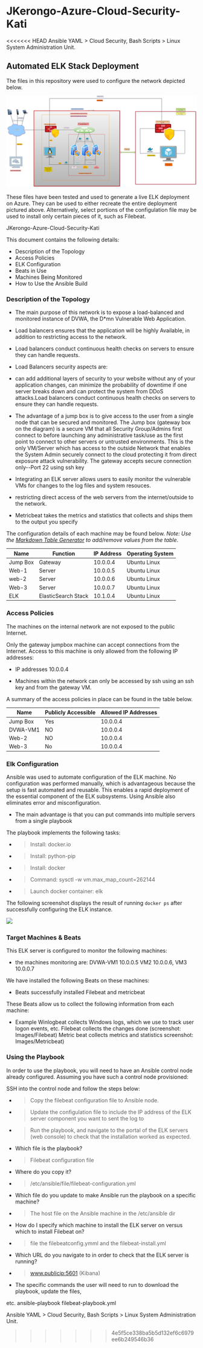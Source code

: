# JKerongo-Azure-Cloud-Security-Kati
<<<<<<< HEAD
Ansible YAML > Cloud Security, Bash Scripts > Linux System Administration Unit.



## Automated ELK Stack Deployment

The files in this repository were used to configure the network depicted below.

![](images/NetworkDiagram.png)

These files have been tested and used to generate a live ELK deployment on Azure. They can be used to either recreate the entire deployment pictured above. Alternatively, select portions of the configulation file may be used to install only certain pieces of it, such as Filebeat.

JKerongo-Azure-Cloud-Security-Kati 


This document contains the following details:
- Description of the Topology
- Access Policies
- ELK Configuration
- Beats in Use
- Machines Being Monitored
- How to Use the Ansible Build


### Description of the Topology

- The main purpose of this network is to expose a load-balanced and monitored instance of DVWA, the D*mn Vulnerable Web Application.

- Load balancers ensures that the application will be highly Available, in addition to restricting access to the network. 
- Load balancers conduct continuous health checks on servers to ensure they can handle requests.

- Load Balancers security aspects are:
- can add additional layers of security to your website without any of your application changes, can minimize the probability of downtime if one server breaks down and
can protect the system from DDoS attacks.Load balancers conduct continuous health checks on servers to ensure they can handle requests.

- The advantage of a jump box is to give access to the user from a single node that can be secured and monitored. The Jump box (gateway box on the diagram) is a secure VM that all Security Group/Admins first connect to before launching any administrative task/use as the first point to connect to other servers or untrusted environments. This is the only VM/Server which has access to the outside Network that enables the System Admin securely connect to the cloud protecting it from direct exposure attack vulnerability. The gateway accepts secure connection only--Port 22 using ssh key

- Integrating an ELK server allows users to easily monitor the vulnerable VMs for changes to the log files and system resouces.
- restricting direct access of the web servers from the internet/outside to the network.

- Metricbeat takes the metrics and statistics that collects and ships them to the output you specify

The configuration details of each machine may be found below.
_Note: Use the [Markdown Table Generator](http://www.tablesgenerator.com/markdown_tables) to add/remove values from the table_.

| Name     | Function              | IP Address | Operating System |
|----------|----------             |------------|------------------|
| Jump Box | Gateway               | 10.0.0.4   | Ubuntu Linux     |
| Web-1    | Server                | 10.0.0.5   | Ubuntu Linux     |
| web-2    | Server                | 10.0.0.6   | Ubuntu Linux     |
| Web-3    | Server                | 10.0.0.7   | Ubuntu Linux     |
| ELK      | ElasticSearch Stack   | 10.1.0.4   | Ubuntu Linux     |
### Access Policies

The machines on the internal network are not exposed to the public Internet. 

Only the gateway jumpbox machine can accept connections from the Internet. Access to this machine is only allowed from the following IP addresses:
-  IP addresses 10.0.0.4

- Machines within the network can only be accessed by ssh using an ssh key and from the gateway VM.

A summary of the access policies in place can be found in the table below.

| Name     | Publicly Accessible | Allowed IP Addresses |
|----------|---------------------|----------------------|
| Jump Box | Yes                 | 10.0.0.4             |
| DVWA-VM1 | NO                  | 10.0.0.4             |
| Web-2    | NO                  | 10.0.0.4             |
| Web-3    | No                  | 10.0.0.4             |

### Elk Configuration

Ansible was used to automate configuration of the ELK machine. No configuration was performed manually, which is advantageous because the setup is fast automated and reusable. This enables a rapid deployment of the essential component of the ELK subsystems. Using Ansible also eliminates error and misconfiguration.
- The main advantage is that you can put commands into multiple servers from a single playbook

The playbook implements the following tasks:

- > Install: docker.io
- > Install: python-pip
- > Install: docker
- > Command: sysctl -w vm.max_map_count=262144
- > Launch docker container: elk

The following screenshot displays the result of running `docker ps` after successfully configuring the ELK instance.

![](images/MetrickDocker.png)

### Target Machines & Beats
This ELK server is configured to monitor the following machines:
- the machines monitoring are: DVWA-VM1 10.0.0.5 VM2 10.0.0.6, VM3 10.0.0.7


We have installed the following Beats on these machines:
- Beats successfully installed Filebeat and metricbeat

These Beats allow us to collect the following information from each machine:

- Example Winlogbeat collects Windows logs, which we use to track user logon events, etc. Filebeat collects the changes done (screenshot: Images/Filebeat) Metric beat collects metrics and statistics screenshot: Images/Metricbeat)

### Using the Playbook
In order to use the playbook, you will need to have an Ansible control node already configured. Assuming you have such a control node provisioned: 

SSH into the control node and follow the steps below:
- > Copy the filebeat configuration file to Ansible node.
- > Update the configulation file to include the IP address of the ELK server component you want to sent the log to
- > Run the playbook, and navigate to the portal of the ELK servers (web console) to check that the installation worked as expected.

- Which file is the playbook? 

- > Filebeat configuration file

- Where do you copy it?

- > /etc/ansible/file/filebeat-configuration.yml

- Which file do you update to make Ansible run the playbook on a specific machine?

- > The host file on the Ansible machine in the /etc/ansible dir


- How do I specify which machine to install the ELK server on versus which to install Filebeat on? 

- > file the filebeatconfig.ymml and the filebeat-install.yml

- Which URL do you navigate to in order to check that the ELK server is running?

- > www.publicip:5601 (Kibana)


- The specific commands the user will need to run to download the playbook, update the files, 

etc. ansible-playbook filebeat-playbook.yml
 
  Ansible YAML > Cloud Security, Bash Scripts > Linux System Administration Unit.
>>>>>>> 4e5f5ce338ba5b5d132ef6c6979ee6b249546b36
